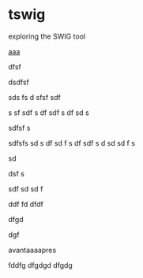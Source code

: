 # tswig
exploring the SWIG tool

[aaa](aaa)


dfsf

dsdfsf

sds
fs
d
sfsf
sdf

s
sf
sdf
s
df
sdf
s
df
sd
s

sdfsf
s

sdfsfs
sd
s
df
sd
f
s
df
sdf
s
d
sd
sd
f
s

sd

dsf
s

sdf
sd
sd
f

ddf
fd
dfdf

dfgd

dgf

avant<a id="aaa">aaa</a>apres

fddfg
dfgdgd
dfgdg


